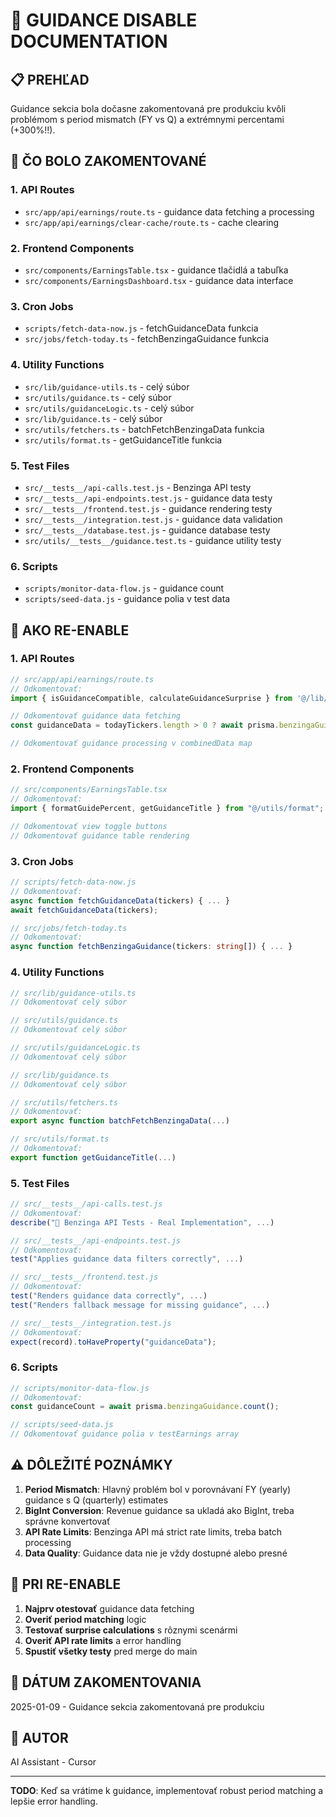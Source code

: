 # 🚫 GUIDANCE DISABLE DOCUMENTATION

## 📋 **PREHĽAD**

Guidance sekcia bola dočasne zakomentovaná pre produkciu kvôli problémom s period mismatch (FY vs Q) a extrémnymi percentami (+300%!!).

## 🔧 **ČO BOLO ZAKOMENTOVANÉ**

### 1. **API Routes**

- `src/app/api/earnings/route.ts` - guidance data fetching a processing
- `src/app/api/earnings/clear-cache/route.ts` - cache clearing

### 2. **Frontend Components**

- `src/components/EarningsTable.tsx` - guidance tlačidlá a tabuľka
- `src/components/EarningsDashboard.tsx` - guidance data interface

### 3. **Cron Jobs**

- `scripts/fetch-data-now.js` - fetchGuidanceData funkcia
- `src/jobs/fetch-today.ts` - fetchBenzingaGuidance funkcia

### 4. **Utility Functions**

- `src/lib/guidance-utils.ts` - celý súbor
- `src/utils/guidance.ts` - celý súbor
- `src/utils/guidanceLogic.ts` - celý súbor
- `src/lib/guidance.ts` - celý súbor
- `src/utils/fetchers.ts` - batchFetchBenzingaData funkcia
- `src/utils/format.ts` - getGuidanceTitle funkcia

### 5. **Test Files**

- `src/__tests__/api-calls.test.js` - Benzinga API testy
- `src/__tests__/api-endpoints.test.js` - guidance data testy
- `src/__tests__/frontend.test.js` - guidance rendering testy
- `src/__tests__/integration.test.js` - guidance data validation
- `src/__tests__/database.test.js` - guidance database testy
- `src/utils/__tests__/guidance.test.ts` - guidance utility testy

### 6. **Scripts**

- `scripts/monitor-data-flow.js` - guidance count
- `scripts/seed-data.js` - guidance polia v test data

## 🔄 **AKO RE-ENABLE**

### 1. **API Routes**

```typescript
// src/app/api/earnings/route.ts
// Odkomentovať:
import { isGuidanceCompatible, calculateGuidanceSurprise } from '@/lib/guidance-utils'

// Odkomentovať guidance data fetching
const guidanceData = todayTickers.length > 0 ? await prisma.benzingaGuidance.findMany({...})

// Odkomentovať guidance processing v combinedData map
```

### 2. **Frontend Components**

```typescript
// src/components/EarningsTable.tsx
// Odkomentovať:
import { formatGuidePercent, getGuidanceTitle } from "@/utils/format";

// Odkomentovať view toggle buttons
// Odkomentovať guidance table rendering
```

### 3. **Cron Jobs**

```typescript
// scripts/fetch-data-now.js
// Odkomentovať:
async function fetchGuidanceData(tickers) { ... }
await fetchGuidanceData(tickers);

// src/jobs/fetch-today.ts
// Odkomentovať:
async function fetchBenzingaGuidance(tickers: string[]) { ... }
```

### 4. **Utility Functions**

```typescript
// src/lib/guidance-utils.ts
// Odkomentovať celý súbor

// src/utils/guidance.ts
// Odkomentovať celý súbor

// src/utils/guidanceLogic.ts
// Odkomentovať celý súbor

// src/lib/guidance.ts
// Odkomentovať celý súbor

// src/utils/fetchers.ts
// Odkomentovať:
export async function batchFetchBenzingaData(...)

// src/utils/format.ts
// Odkomentovať:
export function getGuidanceTitle(...)
```

### 5. **Test Files**

```javascript
// src/__tests__/api-calls.test.js
// Odkomentovať:
describe("🎯 Benzinga API Tests - Real Implementation", ...)

// src/__tests__/api-endpoints.test.js
// Odkomentovať:
test("Applies guidance data filters correctly", ...)

// src/__tests__/frontend.test.js
// Odkomentovať:
test("Renders guidance data correctly", ...)
test("Renders fallback message for missing guidance", ...)

// src/__tests__/integration.test.js
// Odkomentovať:
expect(record).toHaveProperty("guidanceData");
```

### 6. **Scripts**

```javascript
// scripts/monitor-data-flow.js
// Odkomentovať:
const guidanceCount = await prisma.benzingaGuidance.count();

// scripts/seed-data.js
// Odkomentovať guidance polia v testEarnings array
```

## ⚠️ **DÔLEŽITÉ POZNÁMKY**

1. **Period Mismatch**: Hlavný problém bol v porovnávaní FY (yearly) guidance s Q (quarterly) estimates
2. **BigInt Conversion**: Revenue guidance sa ukladá ako BigInt, treba správne konvertovať
3. **API Rate Limits**: Benzinga API má strict rate limits, treba batch processing
4. **Data Quality**: Guidance data nie je vždy dostupné alebo presné

## 🎯 **PRI RE-ENABLE**

1. **Najprv otestovať** guidance data fetching
2. **Overiť period matching** logic
3. **Testovať surprise calculations** s rôznymi scenármi
4. **Overiť API rate limits** a error handling
5. **Spustiť všetky testy** pred merge do main

## 📅 **DÁTUM ZAKOMENTOVANIA**

2025-01-09 - Guidance sekcia zakomentovaná pre produkciu

## 👤 **AUTOR**

AI Assistant - Cursor

---

**TODO**: Keď sa vrátime k guidance, implementovať robust period matching a lepšie error handling.
